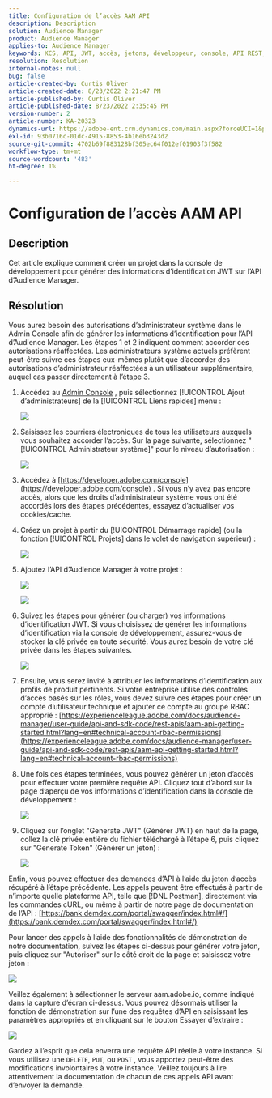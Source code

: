 ```yaml
---
title: Configuration de l’accès AAM API
description: Description
solution: Audience Manager
product: Audience Manager
applies-to: Audience Manager
keywords: KCS, API, JWT, accès, jetons, développeur, console, API REST, REST
resolution: Resolution
internal-notes: null
bug: false
article-created-by: Curtis Oliver
article-created-date: 8/23/2022 2:21:47 PM
article-published-by: Curtis Oliver
article-published-date: 8/23/2022 2:35:45 PM
version-number: 2
article-number: KA-20323
dynamics-url: https://adobe-ent.crm.dynamics.com/main.aspx?forceUCI=1&pagetype=entityrecord&etn=knowledgearticle&id=494ec7ea-ee22-ed11-b83e-0022480868ff
exl-id: 93b0716c-01dc-4915-8853-4b16eb3243d2
source-git-commit: 4702b69f883128bf305ec64f012ef01903f3f582
workflow-type: tm+mt
source-wordcount: '483'
ht-degree: 1%

---
```


# Configuration de l’accès AAM API

## Description

Cet article explique comment créer un projet dans la console de développement pour générer des informations d’identification JWT sur l’API d’Audience Manager.

## Résolution

Vous aurez besoin des autorisations d’administrateur système dans le Admin Console afin de générer les informations d’identification pour l’API d’Audience Manager. Les étapes 1 et 2 indiquent comment accorder ces autorisations réaffectées. Les administrateurs système actuels préfèrent peut-être suivre ces étapes eux-mêmes plutôt que d’accorder des autorisations d’administrateur réaffectées à un utilisateur supplémentaire, auquel cas passer directement à l’étape 3.

1. Accédez au [Admin Console](https://adminconsole.adobe.com/) , puis sélectionnez [!UICONTROL Ajout d’administrateurs] de la [!UICONTROL Liens rapides] menu :

   ![](assets/27c759f0-4418-ed11-b83e-0022480868ff.png)

1. Saisissez les courriers électroniques de tous les utilisateurs auxquels vous souhaitez accorder l’accès. Sur la page suivante, sélectionnez &quot;[!UICONTROL Administrateur système]&quot; pour le niveau d’autorisation :

   ![](assets/4eaf764b-4518-ed11-b83e-0022480868ff.png)

1. Accédez à [https://developer.adobe.com/console](https://developer.adobe.com/console) . Si vous n’y avez pas encore accès, alors que les droits d’administrateur système vous ont été accordés lors des étapes précédentes, essayez d’actualiser vos cookies/cache.

1. Créez un projet à partir du [!UICONTROL Démarrage rapide] (ou la fonction [!UICONTROL Projets] dans le volet de navigation supérieur) :

   ![](assets/363a9d79-1418-ed11-b83e-0022480868ff.png)

1. Ajoutez l’API d’Audience Manager à votre projet :

   ![](assets/a06e1ebd-1418-ed11-b83e-0022480868ff.png)

   ![](assets/26768505-1518-ed11-b83e-0022480868ff.png)

1. Suivez les étapes pour générer (ou charger) vos informations d’identification JWT. Si vous choisissez de générer les informations d’identification via la console de développement, assurez-vous de stocker la clé privée en toute sécurité. Vous aurez besoin de votre clé privée dans les étapes suivantes. 

   ![](assets/d7e73a64-1518-ed11-b83e-0022480868ff.png)

1. Ensuite, vous serez invité à attribuer les informations d’identification aux profils de produit pertinents. Si votre entreprise utilise des contrôles d’accès basés sur les rôles, vous devez suivre ces étapes pour créer un compte d’utilisateur technique et ajouter ce compte au groupe RBAC approprié : [https://experienceleague.adobe.com/docs/audience-manager/user-guide/api-and-sdk-code/rest-apis/aam-api-getting-started.html?lang=en#technical-account-rbac-permissions](https://experienceleague.adobe.com/docs/audience-manager/user-guide/api-and-sdk-code/rest-apis/aam-api-getting-started.html?lang=en#technical-account-rbac-permissions)

1. Une fois ces étapes terminées, vous pouvez générer un jeton d’accès pour effectuer votre première requête API. Cliquez tout d’abord sur la page d’aperçu de vos informations d’identification dans la console de développement :

   ![](assets/f9ef434b-ef22-ed11-b83e-0022480868ff.png)

1. Cliquez sur l’onglet &quot;Generate JWT&quot; (Générer JWT) en haut de la page, collez la clé privée entière du fichier téléchargé à l’étape 6, puis cliquez sur &quot;Generate Token&quot; (Générer un jeton) :

   ![](assets/54d65c8d-ef22-ed11-b83e-0022480868ff.png)

Enfin, vous pouvez effectuer des demandes d’API à l’aide du jeton d’accès récupéré à l’étape précédente. Les appels peuvent être effectués à partir de n’importe quelle plateforme API, telle que [!DNL Postman], directement via les commandes cURL, ou même à partir de notre page de documentation de l’API : [https://bank.demdex.com/portal/swagger/index.html#/](https://bank.demdex.com/portal/swagger/index.html#/)

Pour lancer des appels à l’aide des fonctionnalités de démonstration de notre documentation, suivez les étapes ci-dessus pour générer votre jeton, puis cliquez sur &quot;Autoriser&quot; sur le côté droit de la page et saisissez votre jeton :

![](assets/ba540b4f-f022-ed11-b83e-0022480868ff.png)

Veillez également à sélectionner le serveur aam.adobe.io, comme indiqué dans la capture d’écran ci-dessus. Vous pouvez désormais utiliser la fonction de démonstration sur l’une des requêtes d’API en saisissant les paramètres appropriés et en cliquant sur le bouton Essayer d’extraire :

![](assets/0ef8197f-f022-ed11-b83e-0022480868ff.png)

Gardez à l’esprit que cela enverra une requête API réelle à votre instance. Si vous utilisez une `DELETE`, `PUT`, ou `POST` , vous apportez peut-être des modifications involontaires à votre instance. Veillez toujours à lire attentivement la documentation de chacun de ces appels API avant d’envoyer la demande.
